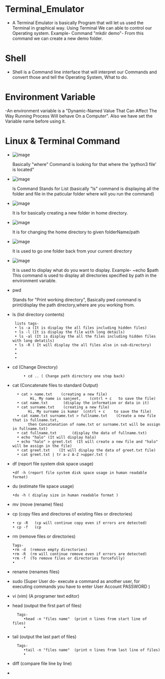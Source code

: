 #  Terminal_Emulator
 - A Terminal Emulator is basically Program that will let us used the Terminal in graphical way. Using Terminal We can able to control our Operating system.
 Example- Command "mkdir demo"- From this command we can create a new demo folder.  
#  Shell
 - Shell is a Command line interface that will interpret our Commands and convert those and tell the Operating System, What to do.

#  Environment Variable
  -An environment variable is a "Dynamic-Named Value That Can Affect The Way Running Process Will behave On a Computer". Also we have set the Variable name before using it.

#  Linux & Terminal Command
 -  ![image](https://user-images.githubusercontent.com/89514486/156747336-bfda4884-e39d-4e4f-bed9-6069b6919ae6.png)
           
      Basically "where" Command is looking for that where the 'python3 file' is located"
 - ![image](https://user-images.githubusercontent.com/89514486/156747456-0759f75f-9153-42e5-a3de-1f6e17dec6c3.png)
           
      ls Command Stands for List (basically "ls" command is displaying all the folder and file in the paticular folder where will you run the command)
      
 - ![image](https://user-images.githubusercontent.com/89514486/156866629-9b80e303-9dd2-4cbe-bcec-2ad3a00b80af.png)
 
    It is for basically creating a new folder in home directory.
    
 - ![image](https://user-images.githubusercontent.com/89514486/156866670-2846c437-d8bd-4453-93fc-d2a2ed6d08d9.png)
 
    It is for changing the home directory to given folderName/path
 - ![image](https://user-images.githubusercontent.com/89514486/156866700-9bdf11b0-2d1a-4456-b018-ff08da1944e3.png)
 
    It is used to go one folder back from your current directory
 - ![image](https://user-images.githubusercontent.com/89514486/156867236-bdbdd37a-dd3e-42f8-8cf3-2cc338a8dc59.png)
 
    It is used to display what do you want to display.
    Example- ~echo $path
              This command is used to display all directories specified by path in the environment variable.
              
  - pwd
   
    Stands for "Print working directory", Basically pwd command is print/display the path directory,where are you working from.
 
 - ls (list directory contents)
    
        lists tags-
        • ls -a (It is display the all files including hidden files)
        • ls -l (It is display the file with long details)
        • ls -al (It is display the all the files including hidden files with long detatils)
        • ls -R ( It will display the all files also in sub-directory)
        •
        •
        • 
    
 - cd       (Change Directory)
              
            • cd .. ( Change path directory one step back)
             
 
 - cat     (Concatenate files to standard Output)
             
         • cat > name.txt    (creating a new file)
               Hi, My name is sanjeet,    (cntrl + c   to save the file)
         • cat name.txt       (display the information or data in it)
         • cat surname.txt    (creating a new file)
              Hi, My surname is kumar  (cntrl + c    to save the file)
         • cat name.txt surname.txt > fullname.txt    (Create a new file that is fullname.txt, 
              then Concatenation of name.txt or surname.txt will be assign in fullname.txt)
         • cat fullname.txt       (display the data of fullname.txt)
         • echo "halo" (It will display halo)
         • echo "halo" > greet.txt  (It will create a new file and "halo" will be assign in the file)
         • cat greet.txt    (It will display the data of greet.txt file)
         • cat greet.txt | tr a-z A-Z >upper.txt (
         
- df      (report file system disk space usage)

      •df -h (report file system disk space usage in human readable format)
- du      (estimate file space usage)
     
      •du -h ( display size in human readable format )
     
      
- mv      (move (rename) files)
- cp      (copy files and directores of existing files or directories)

      • cp -R   (cp will continue copy even if errors are detected)
      • cp -f   (cp      
- rm      (remove files or directories)
           
      Tags-
      •rm -d  (remove empty directories)
      •rm -R  (rm will continue remove even if errors are detected)
      •rm -f  (To remove files or directories forcefully)
      •
- rename  (renames files)
- sudo    (Super User do- execute a command as another user, for executing commands you have to enter User Account PASSWORD )
- vi (vim) (A programer text editor)
- head (output the first part of files)
  
        Tags-
           •head -n "files name"  (print n lines from start line of files)
           •
- tail (output the last part of files)
         
        Tags-
           •tail -n "files name"  (print n lines from last line of files)
           •
- diff (compare file line by line)
- 
